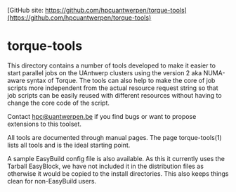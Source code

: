 [GitHub site: https://github.com/hpcuantwerpen/torque-tools](https://github.com/hpcuantwerpen/torque-tools)

# torque-tools

This directory contains a number of tools developed to make it easier to 
start parallel jobs on the UAntwerp clusters using the version 2 aka
NUMA-aware syntax of Torque. The tools can also help to make the core
of job scripts more independent from the actual resource request string
so that job scripts can be easily reused with different resources
without having to change the core code of the script.

Contact hpc@uantwerpen.be if you find bugs or want to propose extensions
to this toolset.

All tools are documented through manual pages. The page torque-tools(1)
lists all tools and is the ideal starting point.

A sample EasyBuild config file is also available. As this it currently uses
the Tarball EasyBlock, we have not included it in the distribution files
as otherwise it would be copied to the install directories. This also keeps
things clean for non-EasyBuild users.
